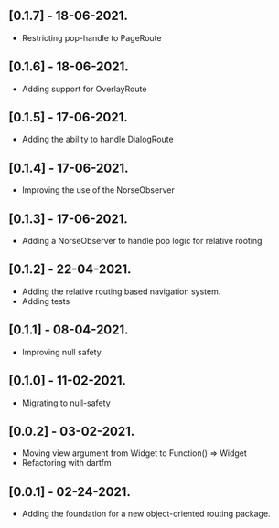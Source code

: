 ## [0.1.7] - 18-06-2021.

* Restricting pop-handle to PageRoute 

## [0.1.6] - 18-06-2021.

* Adding support for OverlayRoute

## [0.1.5] - 17-06-2021.

* Adding the ability to handle DialogRoute

## [0.1.4] - 17-06-2021.

* Improving the use of the NorseObserver

## [0.1.3] - 17-06-2021.

* Adding a NorseObserver to handle pop logic for relative rooting

## [0.1.2] - 22-04-2021.

* Adding the relative routing based navigation system.
* Adding tests

## [0.1.1] - 08-04-2021.

* Improving null safety

## [0.1.0] - 11-02-2021.

* Migrating to null-safety

## [0.0.2] - 03-02-2021.

* Moving view argument from Widget to Function() => Widget
* Refactoring with dartfm

## [0.0.1] - 02-24-2021.

* Adding the foundation for a new object-oriented routing package.

